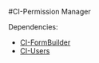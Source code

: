 #CI-Permission Manager

Dependencies:

 - [CI-FormBuilder](https://github.com/DragonSkills99/CI-FormBuilder)
 - [CI-Users](https://github.com/DragonSkills99/CI-Users)
